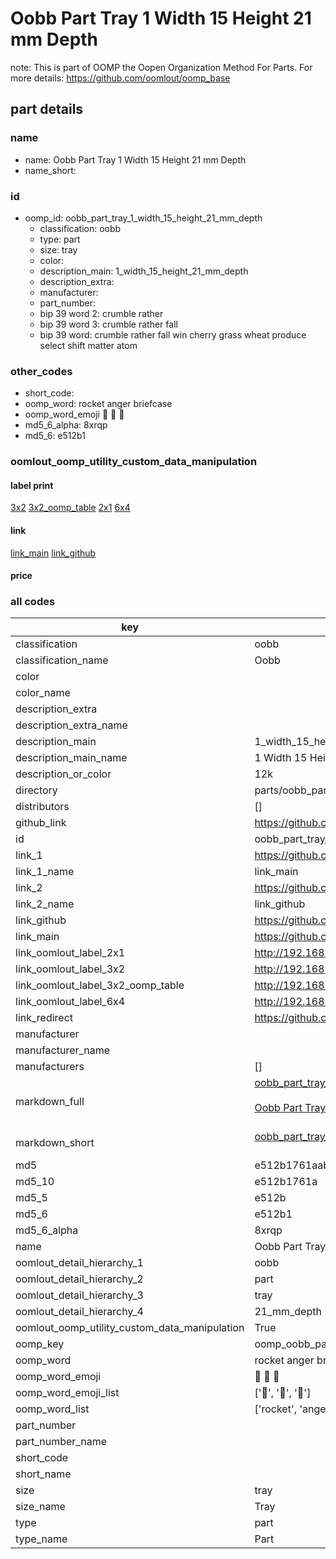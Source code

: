 # Oobb Part Tray 1 Width 15 Height 21 mm Depth  

note: This is part of OOMP the Oopen Organization Method For Parts. For more details: https://github.com/oomlout/oomp_base

##  part details
  







### name
* name: Oobb Part Tray 1 Width 15 Height 21 mm Depth
* name_short: 
### id
* oomp_id: oobb_part_tray_1_width_15_height_21_mm_depth
  * classification: oobb
  * type: part
  * size: tray
  * color: 
  * description_main: 1_width_15_height_21_mm_depth
  * description_extra: 
  * manufacturer: 
  * part_number: 
  * bip 39 word 2: crumble rather
  * bip 39 word 3: crumble rather fall
  * bip 39 word: crumble rather fall win cherry grass wheat produce select shift matter atom

### other_codes
* short_code: 
* oomp_word: rocket anger briefcase
* oomp_word_emoji :rocket: :anger: :briefcase:
* md5_6_alpha: 8xrqp
* md5_6: e512b1






### oomlout_oomp_utility_custom_data_manipulation
#### label print
[3x2](http://192.168.1.245:1112/?label=oomp%208xrqp)
[3x2_oomp_table](http://192.168.1.108:1112/?label=oomp%208xrqp)
[2x1](http://192.168.1.242:1112/?label=oomp%208xrqp)
[6x4](http://192.168.1.55:1112/?label=oomp%208xrqp)    

#### link

[link_main](https://github.com/oomlout/oomlout_oomp_version_1_messy/tree/main/parts/oobb_part_tray_1_width_15_height_21_mm_depth) [link_github](https://github.com/oomlout/oomlout_oomp_version_1_messy/tree/main/parts/oobb_part_tray_1_width_15_height_21_mm_depth)                             

#### price







### all codes 
| key | value |  
| --- | --- |  
| classification | oobb |  
| classification_name | Oobb |  
| color |  |  
| color_name |  |  
| description_extra |  |  
| description_extra_name |  |  
| description_main | 1_width_15_height_21_mm_depth |  
| description_main_name | 1 Width 15 Height 21 mm Depth |  
| description_or_color | 12k |  
| directory | parts/oobb_part_tray_1_width_15_height_21_mm_depth |  
| distributors | [] |  
| github_link | https://github.com/oomlout/oomlout_oomp_part_src/tree/main/parts/oobb_part_tray_1_width_15_height_21_mm_depth |  
| id | oobb_part_tray_1_width_15_height_21_mm_depth |  
| link_1 | https://github.com/oomlout/oomlout_oomp_version_1_messy/tree/main/parts/oobb_part_tray_1_width_15_height_21_mm_depth |  
| link_1_name | link_main |  
| link_2 | https://github.com/oomlout/oomlout_oomp_version_1_messy/tree/main/parts/oobb_part_tray_1_width_15_height_21_mm_depth |  
| link_2_name | link_github |  
| link_github | https://github.com/oomlout/oomlout_oomp_version_1_messy/tree/main/parts/oobb_part_tray_1_width_15_height_21_mm_depth |  
| link_main | https://github.com/oomlout/oomlout_oomp_version_1_messy/tree/main/parts/oobb_part_tray_1_width_15_height_21_mm_depth |  
| link_oomlout_label_2x1 | http://192.168.1.242:1112/?label=oomp%208xrqp |  
| link_oomlout_label_3x2 | http://192.168.1.245:1112/?label=oomp%208xrqp |  
| link_oomlout_label_3x2_oomp_table | http://192.168.1.108:1112/?label=oomp%208xrqp |  
| link_oomlout_label_6x4 | http://192.168.1.55:1112/?label=oomp%208xrqp |  
| link_redirect | https://github.com/oomlout/oomlout_oomp_version_1_messy/tree/main/parts/oobb_part_tray_1_width_15_height_21_mm_depth |  
| manufacturer |  |  
| manufacturer_name |  |  
| manufacturers | [] |  
| markdown_full | [oobb_part_tray_1_width_15_height_21_mm_depth](none)<br>[](none)<br>[Oobb Part Tray 1 Width 15 Height 21 Mm Depth](none)<br><br> |  
| markdown_short | [oobb_part_tray_1_width_15_height_21_mm_depth](none)<br><br> |  
| md5 | e512b1761aabbf3d9793bfb4a46c91a6 |  
| md5_10 | e512b1761a |  
| md5_5 | e512b |  
| md5_6 | e512b1 |  
| md5_6_alpha | 8xrqp |  
| name | Oobb Part Tray 1 Width 15 Height 21 mm Depth |  
| oomlout_detail_hierarchy_1 | oobb |  
| oomlout_detail_hierarchy_2 | part |  
| oomlout_detail_hierarchy_3 | tray |  
| oomlout_detail_hierarchy_4 | 21_mm_depth |  
| oomlout_oomp_utility_custom_data_manipulation | True |  
| oomp_key | oomp_oobb_part_tray_1_width_15_height_21_mm_depth |  
| oomp_word | rocket anger briefcase |  
| oomp_word_emoji | :rocket: :anger: :briefcase: |  
| oomp_word_emoji_list | [':rocket:', ':anger:', ':briefcase:'] |  
| oomp_word_list | ['rocket', 'anger', 'briefcase'] |  
| part_number |  |  
| part_number_name |  |  
| short_code |  |  
| short_name |  |  
| size | tray |  
| size_name | Tray |  
| type | part |  
| type_name | Part |  
